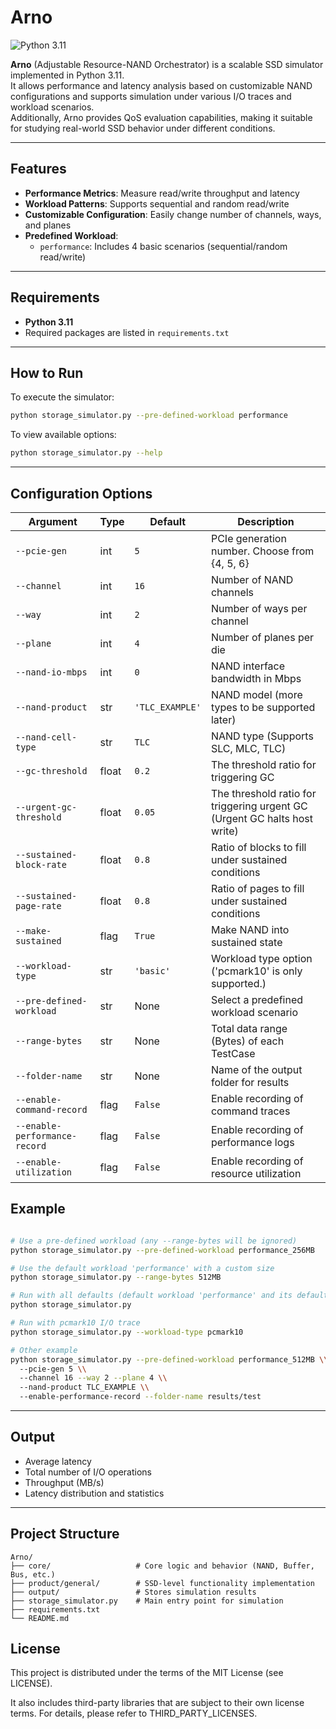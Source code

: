 # Arno

![Python 3.11](https://img.shields.io/badge/python-3.11-blue.svg)

**Arno** (Adjustable Resource-NAND Orchestrator) is a scalable SSD simulator implemented in Python 3.11.  
It allows performance and latency analysis based on customizable NAND configurations and supports simulation under various I/O traces and workload scenarios.  
Additionally, Arno provides QoS evaluation capabilities, making it suitable for studying real-world SSD behavior under different conditions.

---

## Features

- **Performance Metrics**: Measure read/write throughput and latency
- **Workload Patterns**: Supports sequential and random read/write
- **Customizable Configuration**: Easily change number of channels, ways, and planes
- **Predefined Workload**:
  - `performance`: Includes 4 basic scenarios (sequential/random read/write)

---

## Requirements

- **Python 3.11**
- Required packages are listed in `requirements.txt`

---


## How to Run

To execute the simulator:

```bash
python storage_simulator.py --pre-defined-workload performance
```

To view available options:

```bash
python storage_simulator.py --help
```

---

## Configuration Options

| Argument                      | Type  | Default         | Description                                                               |
|-------------------------------|-------|-----------------|---------------------------------------------------------------------------|
| `--pcie-gen`                  | int   | `5`             | PCIe generation number. Choose from {4, 5, 6}                             |
| `--channel`                   | int   | `16`            | Number of NAND channels                                                   |
| `--way`                       | int   | `2`             | Number of ways per channel                                                |
| `--plane`                     | int   | `4`             | Number of planes per die                                                  |
| `--nand-io-mbps`              | int   | `0`             | NAND interface bandwidth in Mbps                                          |
| `--nand-product`              | str   | `'TLC_EXAMPLE'` | NAND model (more types to be supported later)                             |
| `--nand-cell-type`            | str   | `TLC`           | NAND type (Supports SLC, MLC, TLC)                                        |
| `--gc-threshold`              | float | `0.2`           | The threshold ratio for triggering GC                                     |
| `--urgent-gc-threshold`       | float | `0.05`          | The threshold ratio for triggering urgent GC (Urgent GC halts host write) |
| `--sustained-block-rate`      | float | `0.8`           | Ratio of blocks to fill under sustained conditions                        |
| `--sustained-page-rate`       | float | `0.8`           | Ratio of pages to fill under sustained conditions                         |
| `--make-sustained`            | flag  | `True`          | Make NAND into sustained state                                            |
| `--workload-type`             | str   | `'basic'`       | Workload type option ('pcmark10' is only supported.)                      |
| `--pre-defined-workload`      | str   | None            | Select a predefined workload scenario                                     |
| `--range-bytes`               | str   | None            | Total data range (Bytes) of each TestCase                                 |
| `--folder-name`               | str   | None            | Name of the output folder for results                                     |
| `--enable-command-record`     | flag  | `False`         | Enable recording of command traces                                        |
| `--enable-performance-record` | flag  | `False`         | Enable recording of performance logs                                      |
| `--enable-utilization`        | flag  | `False`         | Enable recording of resource utilization                                  |
## Example

```bash

# Use a pre-defined workload (any --range-bytes will be ignored)
python storage_simulator.py --pre-defined-workload performance_256MB

# Use the default workload 'performance' with a custom size
python storage_simulator.py --range-bytes 512MB

# Run with all defaults (default workload 'performance' and its default size)
python storage_simulator.py

# Run with pcmark10 I/O trace
python storage_simulator.py --workload-type pcmark10

# Other example
python storage_simulator.py --pre-defined-workload performance_512MB \\  
  --pcie-gen 5 \\
  --channel 16 --way 2 --plane 4 \\
  --nand-product TLC_EXAMPLE \\
  --enable-performance-record --folder-name results/test
```

---

## Output

- Average latency
- Total number of I/O operations
- Throughput (MB/s)
- Latency distribution and statistics

---

## Project Structure

```text
Arno/
├── core/                   # Core logic and behavior (NAND, Buffer, Bus, etc.)
├── product/general/        # SSD-level functionality implementation
├── output/                 # Stores simulation results
├── storage_simulator.py    # Main entry point for simulation
├── requirements.txt
└── README.md

```

## License
This project is distributed under the terms of the MIT License (see LICENSE).

It also includes third-party libraries that are subject to their own license terms.
For details, please refer to THIRD_PARTY_LICENSES.
